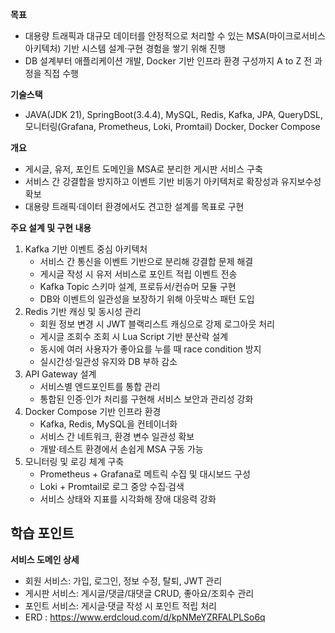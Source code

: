 **목표**

- 대용량 트래픽과 대규모 데이터를 안정적으로 처리할 수 있는 MSA(마이크로서비스 아키텍처) 기반 시스템 설계·구현 경험을 쌓기 위해 진행
- DB 설계부터 애플리케이션 개발, Docker 기반 인프라 환경 구성까지 A to Z 전 과정을 직접 수행

**기술스택**

- JAVA(JDK 21), SpringBoot(3.4.4), MySQL, Redis, Kafka, JPA, QueryDSL, 모니터링(Grafana, Prometheus, Loki, Promtail)
Docker, Docker Compose

**개요**

- 게시글, 유저, 포인트 도메인을 MSA로 분리한 게시판 서비스 구축
- 서비스 간 강결합을 방지하고 이벤트 기반 비동기 아키텍처로 확장성과 유지보수성 확보
- 대용량 트래픽·데이터 환경에서도 견고한 설계를 목표로 구현

**주요 설계 및 구현 내용**
1. Kafka 기반 이벤트 중심 아키텍처
   - 서비스 간 통신을 이벤트 기반으로 분리해 강결합 문제 해결
   - 게시글 작성 시 유저 서비스로 포인트 적립 이벤트 전송
   - Kafka Topic 스키마 설계, 프로듀서/컨슈머 모듈 구현
   - DB와 이벤트의 일관성을 보장하기 위해 아웃박스 패턴 도입
2. Redis 기반 캐싱 및 동시성 관리
   - 회원 정보 변경 시 JWT 블랙리스트 캐싱으로 강제 로그아웃 처리
   - 게시글 조회수 조회 시 Lua Script 기반 분산락 설계
   - 동시에 여러 사용자가 좋아요를 누를 때 race condition 방지
   - 실시간성·일관성 유지와 DB 부하 감소
3. API Gateway 설계
   - 서비스별 엔드포인트를 통합 관리
   - 통합된 인증·인가 처리를 구현해 서비스 보안과 관리성 강화
4. Docker Compose 기반 인프라 환경
   - Kafka, Redis, MySQL을 컨테이너화
   - 서비스 간 네트워크, 환경 변수 일관성 확보
   - 개발·테스트 환경에서 손쉽게 MSA 구동 가능
5. 모니터링 및 로깅 체계 구축
   - Prometheus + Grafana로 메트릭 수집 및 대시보드 구성
   - Loki + Promtail로 로그 중앙 수집·검색
   - 서비스 상태와 지표를 시각화해 장애 대응력 강화
  
**학습 포인트**
- 


**서비스 도메인 상세**

- 회원 서비스: 가입, 로그인, 정보 수정, 탈퇴, JWT 관리
- 게시판 서비스: 게시글/댓글/대댓글 CRUD, 좋아요/조회수 관리
- 포인트 서비스: 게시글·댓글 작성 시 포인트 적립 처리
- ERD : https://www.erdcloud.com/d/kpNMeYZRFALPLSo6q
